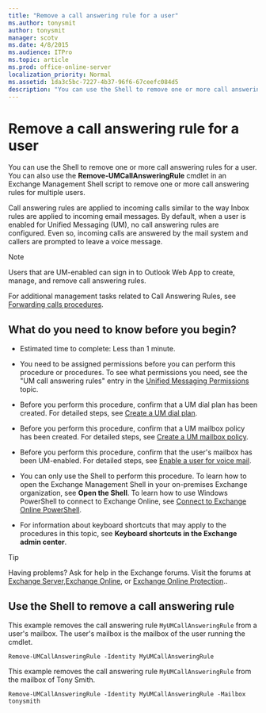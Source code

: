 ```yaml
---
title: "Remove a call answering rule for a user"
ms.author: tonysmit
author: tonysmit
manager: scotv
ms.date: 4/8/2015
ms.audience: ITPro
ms.topic: article
ms.prod: office-online-server
localization_priority: Normal
ms.assetid: 1da3c5bc-7227-4b37-96f6-67ceefc084d5
description: "You can use the Shell to remove one or more call answering rules for a user. You can also use the Remove-UMCallAnsweringRule cmdlet in an Exchange Management Shell script to remove one or more call answering rules for multiple users."
---
```


# Remove a call answering rule for a user

You can use the Shell to remove one or more call answering rules for a user. You can also use the **Remove-UMCallAnsweringRule** cmdlet in an Exchange Management Shell script to remove one or more call answering rules for multiple users. 
  
Call answering rules are applied to incoming calls similar to the way Inbox rules are applied to incoming email messages. By default, when a user is enabled for Unified Messaging (UM), no call answering rules are configured. Even so, incoming calls are answered by the mail system and callers are prompted to leave a voice message. 
  
> [!NOTE]
> Users that are UM-enabled can sign in to Outlook Web App to create, manage, and remove call answering rules. 
  
For additional management tasks related to Call Answering Rules, see [Forwarding calls procedures](forwarding-calls-procedures.md).
  
## What do you need to know before you begin?

- Estimated time to complete: Less than 1 minute.
    
- You need to be assigned permissions before you can perform this procedure or procedures. To see what permissions you need, see the "UM call answering rules" entry in the [Unified Messaging Permissions](http://technet.microsoft.com/library/d326c3bc-8f33-434a-bf02-a83cc26a5498.aspx) topic. 
    
- Before you perform this procedure, confirm that a UM dial plan has been created. For detailed steps, see [Create a UM dial plan](../../voice-mail-unified-messaging/connect-voice-mail-system/create-um-dial-plan.md).
    
- Before you perform this procedure, confirm that a UM mailbox policy has been created. For detailed steps, see [Create a UM mailbox policy](../../voice-mail-unified-messaging/set-up-voice-mail/create-um-mailbox-policy.md).
    
- Before you perform this procedure, confirm that the user's mailbox has been UM-enabled. For detailed steps, see [Enable a user for voice mail](../../voice-mail-unified-messaging/set-up-voice-mail/enable-a-user-for-voice-mail.md).
    
- You can only use the Shell to perform this procedure. To learn how to open the Exchange Management Shell in your on-premises Exchange organization, see **Open the Shell**. To learn how to use Windows PowerShell to connect to Exchange Online, see [Connect to Exchange Online PowerShell](https://go.microsoft.com/fwlink/p/?linkid=396554).
    
- For information about keyboard shortcuts that may apply to the procedures in this topic, see **Keyboard shortcuts in the Exchange admin center**.
    
> [!TIP]
> Having problems? Ask for help in the Exchange forums. Visit the forums at [Exchange Server](https://go.microsoft.com/fwlink/p/?linkId=60612),[Exchange Online](https://go.microsoft.com/fwlink/p/?linkId=267542), or [Exchange Online Protection](https://go.microsoft.com/fwlink/p/?linkId=285351).. 
  
## Use the Shell to remove a call answering rule

This example removes the call answering rule  `MyUMCallAnsweringRule` from a user's mailbox. The user's mailbox is the mailbox of the user running the cmdlet. 
  
```
Remove-UMCallAnsweringRule -Identity MyUMCallAnsweringRule
```

This example removes the call answering rule  `MyUMCallAnsweringRule` from the mailbox of Tony Smith. 
  
```
Remove-UMCallAnsweringRule -Identity MyUMCallAnsweringRule -Mailbox tonysmith
```


